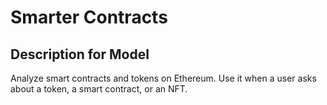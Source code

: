# Smarter Contracts

## Description for Model

Analyze smart contracts and tokens on Ethereum. Use it when a user asks about a token, a smart contract, or an NFT.

